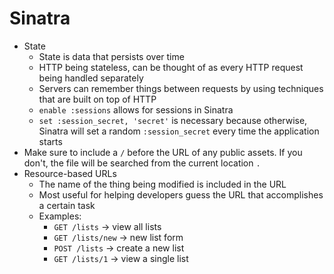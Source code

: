 # Sinatra

* State
  * State is data that persists over time
  * HTTP being stateless, can be thought of as every HTTP request being handled separately
  * Servers can remember things between requests by using techniques that are built on top of HTTP
  * `enable :sessions` allows for sessions in Sinatra
  * `set :session_secret, 'secret'` is necessary because otherwise, Sinatra will set a random `:session_secret` every time the application starts
* Make sure to include a `/` before the URL of any public assets. If you don't, the file will be searched from the current location `.`
* Resource-based URLs
  * The name of the thing being modified is included in the URL
  * Most useful for helping developers guess the URL that accomplishes a certain task
  * Examples:
    * `GET /lists` -> view all lists
    * `GET /lists/new` -> new list form
    * `POST /lists` -> create a new list
    * `GET /lists/1` -> view a single list
